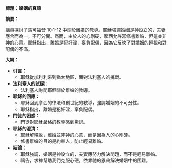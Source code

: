 **標題：婚姻的真諦**

**摘要：**

講員探討了馬可福音 10:1-12 中關於離婚的教導。耶穌強調婚姻是神設立的，夫妻應合而為一，不可分開。然而，由於人的心剛硬，摩西允許寫修書離婚，但這並非神的心意。耶穌指出，離婚是犯奸淫，辜負配偶，因為它反映了對婚姻的輕視和對配偶的不滿。

**大綱：**

* **引言：**
    * 耶穌從加利利來到猶太地區，面對法利塞人的挑戰。
* **法利塞人的試探：**
    * 法利塞人詢問耶穌關於離婚的教導。
* **耶穌的回應：**
    * 耶穌回到摩西的律法和創世紀的教導，強調婚姻的不可分性。
    * 耶穌指出，離婚是犯奸淫，辜負配偶。
* **門徒的困惑：**
    * 門徒對耶穌嚴格的教導感到驚訝。
* **耶穌的澄清：**
    * 耶穌解釋說，離婚並非神的心意，而是因為人的心剛硬。
    * 修書離婚的目的是約束人，防止輕易離婚。
* **結論：**
    * 耶穌強調，婚姻是神設立的，夫妻應努力解決問題，而不是輕易離婚。
    * 禱告，求神幫助我們克服心硬，依靠祂的恩典解決婚姻中的困難。